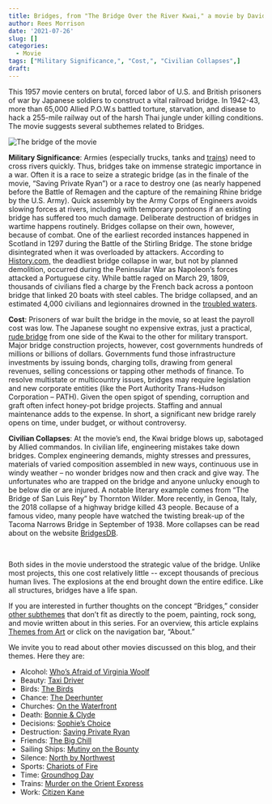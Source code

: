 ```yaml
---
title: Bridges, from "The Bridge Over the River Kwai," a movie by David Lean
author: Rees Morrison
date: '2021-07-26'
slug: []
categories:
  - Movie
tags: ["Military Significance,", "Cost,", "Civilian Collapses",]
draft:
---
```


This 1957 movie centers on brutal, forced labor of U.S. and British prisoners of war by Japanese soldiers to construct a vital railroad bridge.   In 1942-43, more than 65,000 Allied P.O.W.s battled torture, starvation, and disease to hack a 255-mile railway out of the harsh Thai jungle under killing conditions.  The movie suggests several subthemes related to Bridges.

<!--more-->

![The bridge of the movie](/media/BridgesKwai.jpg)

**Military Significance**: Armies (especially trucks, tanks and [trains](Monet)) need to cross rivers quickly.  Thus, bridges take on immense strategic importance in a war.   Often it is a race to seize a strategic bridge (as in the finale of the movie, “Saving Private Ryan”) or a race to destroy one (as nearly happened before the Battle of Remagen and the capture of the remaining Rhine bridge by the U.S. Army).  Quick assembly by the Army Corps of Engineers avoids slowing forces at rivers, including with temporary pontoons if an existing bridge has suffered too much damage. 
Deliberate destruction of bridges in wartime happens routinely.  Bridges collapse on their own, however, because of combat.  One of the earliest recorded instances happened in Scotland in 1297 during the Battle of the Stirling Bridge.  The stone bridge disintegrated when it was overloaded by attackers.  According to [History.com,](https://www.history.com/news/deadly-bridge-collapses) the deadliest bridge collapse in war, but not by planned demolition, occurred during the Peninsular War as Napoleon’s forces attacked a Portuguese city. While battle raged on March 29, 1809, thousands of civilians fled a charge by the French back across a pontoon bridge that linked 20 boats with steel cables.  The bridge collapsed, and an estimated 4,000 civilians and legionnaires drowned in the [troubled waters](Troubled).

**Cost**:  Prisoners of war built the bridge in the movie, so at least the payroll cost was low.  The Japanese sought no expensive extras, just a practical, [rude bridge](Concord) from one side of the Kwai to the other for military transport.  Major bridge construction projects, however, cost governments hundreds of millions or billions of dollars.  Governments fund those infrastructure investments by issuing bonds, charging tolls, drawing from general revenues, selling concessions or tapping other methods of finance.  To resolve multistate or multicountry issues, bridges may require legislation and new corporate entities (like the Port Authority Trans-Hudson Corporation – PATH).    Given the open spigot of spending, corruption and graft often infect honey-pot bridge projects.   Staffing and annual maintenance adds to the expense.  In short, a significant new bridge rarely opens on time, under budget, or without controversy.   

**Civilian Collapses**:  At the movie’s end, the Kwai bridge blows up, sabotaged by Allied commandos.  In civilian life, engineering mistakes take down bridges.  Complex engineering demands, mighty stresses and pressures, materials of varied composition assembled in new ways, continuous use in windy weather – no wonder bridges now and then crack and give way.  The unfortunates who are trapped on the bridge and anyone unlucky enough to be below die or are injured.  A notable literary example comes from “The Bridge of San Luis Rey” by Thornton Wilder.  More recently, in Genoa, Italy, the 2018 collapse of a highway bridge killed 43 people.  Because of a famous video, many people have watched the twisting break-up of the Tacoma Narrows Bridge in September of 1938.  More collapses can be read about on the website [BridgesDB](http://www.bridgesdb.com/bridge-history-facts/famous-bridge-collapses/).  

&nbsp;

Both sides in the movie understood the strategic value of the bridge.  Unlike most projects, this one cost relatively little -- except thousands of precious human lives.  The explosions at the end brought down the entire edifice.  Like all structures, bridges have a life span.

If you are interested in further thoughts on the concept “Bridges,” consider [other subthemes]() that don’t fit as directly to the poem, painting, rock song, and movie written about in this series.  For an overview, this article explains [Themes from Art](http://bit.ly/3sRXopI) or click on the navigation bar, “About.”

We invite you to read about other movies discussed on this blog, and their themes.  Here they are: 

* Alcohol: [Who’s Afraid of Virginia Woolf](https://themesfromart.com/post/2021-02-03-alcohol-woolf-nichols/alcoholwoolfnichols/)
* Beauty: [Taxi Driver](https://themesfromart.com/post/2021-04-21-beauty-taxi-driver-a-movie-with-robert-de-niro-and-cybill-shepherd/beautytaxi/)
* Birds: [The Birds](https://themesfromart.com/post/2021-06-07-birds-the-birds-a-movie-directed-by-alfred-hitchcock/birdsthebirds/)
* Chance: [The Deerhunter](https://themesfromart.com/post/2021-03-14-chancewinner/chancewinner/)
* Churches: [On the Waterfront](https://themesfromart.com/post/2021-05-21-churches-from-on-the-waterfront-a-movie-with-marlon-brando/churcheswaterfront/)
* Death: [Bonnie & Clyde](https://themesfromart.com/post/2021-05-03-death-from-bonnie-clyde-a-movie-starring-warren-beatty-and-faye-dunaway/deathbonnie/)
* Decisions: [Sophie’s Choice](https://themesfromart.com/post/2021-02-08-decisions-sophie-s-choice-with-meryl-streep/decisionssophies/)
* Destruction: [Saving Private Ryan](https://themesfromart.com/post/2021-02-18-destruction-saving-private-ryan-a-movie-by-steven-spielberg/destructionsaving/)
* Friends: [The Big Chill](https://themesfromart.com/post/2021-06-20-friends-the-big-chill-a-movied-directed-by-lawrence-kasdan/friendschill/)
* Sailing Ships: [Mutiny on the Bounty](https://themesfromart.com/post/2021-06-26-sailing-ships-mutiny-on-the-bounty-a-movie-with/sailingshipsmutiny/)
* Silence: [North by Northwest](https://themesfromart.com/post/silencenorthwest/)
* Sports: [Chariots of Fire](https://themesfromart.com/post/2021-07-12-sports-from-chariots-of-fire-a-movie-about-the-1924-olypics/sportschariots/)
* Time: [Groundhog Day](https://themesfromart.com/post/2021-03-08-time-from-groundhog-day-starring-bill-murray/timegroundhog/)
* Trains: [Murder on the Orient Express](https://themesfromart.com/post/2021-05-10-trains-from-murder-on-the-orient-express-a-movie-directed-by-sidney-lumet/trainsorient/)   
* Work: [Citizen Kane](https://themesfromart.com/post/2021-02-26-workkane/workkane/)